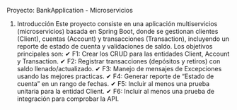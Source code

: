 Proyecto: BankApplication - Microservicios
1. Introducción
Este proyecto consiste en una aplicación multiservicios (microservicios) basada en Spring Boot, donde se gestionan clientes (Client), cuentas (Account) y transacciones (Transaction), incluyendo un reporte de estado de cuenta y validaciones de saldo.
Los objetivos principales son:
✔ F1: Crear los CRUD para las entidades Client, Account y Transaction.
✔ F2: Registrar transacciones (depósitos y retiros) con saldo llenado/actualizado.
✔ F3: Manejo de mensajes de Excepciones usando las mejores practicas.
✔ F4: Generar reporte de “Estado de cuenta” en un rango de fechas.
✔ F5: Incluir al menos una prueba unitaria para la entidad Client.
✔ F6: Incluir al menos una prueba de integración para comprobar la API.
